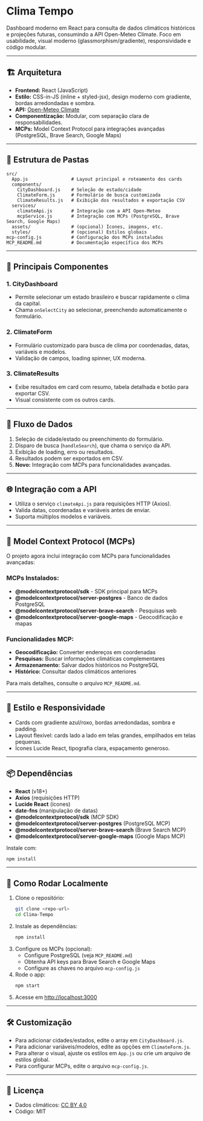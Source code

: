 # Clima Tempo

Dashboard moderno em React para consulta de dados climáticos históricos e projeções futuras, consumindo a API Open-Meteo Climate. Foco em usabilidade, visual moderno (glassmorphism/gradiente), responsividade e código modular.

---

## 🏗️ Arquitetura

- **Frontend:** React (JavaScript)
- **Estilo:** CSS-in-JS (inline + styled-jsx), design moderno com gradiente, bordas arredondadas e sombra.
- **API:** [Open-Meteo Climate](https://open-meteo.com/en/docs/climate-api)
- **Componentização:** Modular, com separação clara de responsabilidades.
- **MCPs:** Model Context Protocol para integrações avançadas (PostgreSQL, Brave Search, Google Maps)

---

## 📁 Estrutura de Pastas

```
src/
  App.js                # Layout principal e roteamento dos cards
  components/
    CityDashboard.js    # Seleção de estado/cidade
    ClimateForm.js      # Formulário de busca customizada
    ClimateResults.js   # Exibição dos resultados e exportação CSV
  services/
    climateApi.js       # Integração com a API Open-Meteo
    mcpService.js       # Integração com MCPs (PostgreSQL, Brave Search, Google Maps)
  assets/               # (opcional) Ícones, imagens, etc.
  styles/               # (opcional) Estilos globais
mcp-config.js           # Configuração dos MCPs instalados
MCP_README.md           # Documentação específica dos MCPs
```

---

## 🧩 Principais Componentes

### 1. CityDashboard
- Permite selecionar um estado brasileiro e buscar rapidamente o clima da capital.
- Chama `onSelectCity` ao selecionar, preenchendo automaticamente o formulário.

### 2. ClimateForm
- Formulário customizado para busca de clima por coordenadas, datas, variáveis e modelos.
- Validação de campos, loading spinner, UX moderna.

### 3. ClimateResults
- Exibe resultados em card com resumo, tabela detalhada e botão para exportar CSV.
- Visual consistente com os outros cards.

---

## 🔄 Fluxo de Dados

1. Seleção de cidade/estado ou preenchimento do formulário.
2. Disparo de busca (`handleSearch`), que chama o serviço da API.
3. Exibição de loading, erro ou resultados.
4. Resultados podem ser exportados em CSV.
5. **Novo:** Integração com MCPs para funcionalidades avançadas.

---

## 🌐 Integração com a API

- Utiliza o serviço `climateApi.js` para requisições HTTP (Axios).
- Valida datas, coordenadas e variáveis antes de enviar.
- Suporta múltiplos modelos e variáveis.

---

## 🤖 Model Context Protocol (MCPs)

O projeto agora inclui integração com MCPs para funcionalidades avançadas:

### MCPs Instalados:
- **@modelcontextprotocol/sdk** - SDK principal para MCPs
- **@modelcontextprotocol/server-postgres** - Banco de dados PostgreSQL
- **@modelcontextprotocol/server-brave-search** - Pesquisas web
- **@modelcontextprotocol/server-google-maps** - Geocodificação e mapas

### Funcionalidades MCP:
- **Geocodificação:** Converter endereços em coordenadas
- **Pesquisas:** Buscar informações climáticas complementares
- **Armazenamento:** Salvar dados históricos no PostgreSQL
- **Histórico:** Consultar dados climáticos anteriores

Para mais detalhes, consulte o arquivo `MCP_README.md`.

---

## 🎨 Estilo e Responsividade

- Cards com gradiente azul/roxo, bordas arredondadas, sombra e padding.
- Layout flexível: cards lado a lado em telas grandes, empilhados em telas pequenas.
- Ícones Lucide React, tipografia clara, espaçamento generoso.

---

## 📦 Dependências

- **React** (v18+)
- **Axios** (requisições HTTP)
- **Lucide React** (ícones)
- **date-fns** (manipulação de datas)
- **@modelcontextprotocol/sdk** (MCP SDK)
- **@modelcontextprotocol/server-postgres** (PostgreSQL MCP)
- **@modelcontextprotocol/server-brave-search** (Brave Search MCP)
- **@modelcontextprotocol/server-google-maps** (Google Maps MCP)

Instale com:
```bash
npm install
```

---

## 🚀 Como Rodar Localmente

1. Clone o repositório:
   ```bash
   git clone <repo-url>
   cd Clima-Tempo
   ```
2. Instale as dependências:
   ```bash
   npm install
   ```
3. Configure os MCPs (opcional):
   - Configure PostgreSQL (veja `MCP_README.md`)
   - Obtenha API keys para Brave Search e Google Maps
   - Configure as chaves no arquivo `mcp-config.js`
4. Rode o app:
   ```bash
   npm start
   ```
5. Acesse em [http://localhost:3000](http://localhost:3000)

---

## 🛠️ Customização

- Para adicionar cidades/estados, edite o array em `CityDashboard.js`.
- Para adicionar variáveis/modelos, edite as opções em `ClimateForm.js`.
- Para alterar o visual, ajuste os estilos em `App.js` ou crie um arquivo de estilos global.
- Para configurar MCPs, edite o arquivo `mcp-config.js`.

---

## 📄 Licença

- Dados climáticos: [CC BY 4.0](https://pcmdi.llnl.gov/CMIP6/TermsOfUse)
- Código: MIT 